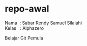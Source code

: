 # repo-awal
Nama&nbsp; : Sabar Rendy Samuel Silalahi <br />
Kelas &nbsp; : Alphazero 

Belajar Git Pemula
